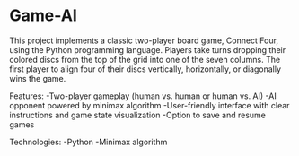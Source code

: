 # Game-AI
This project implements a classic two-player board game, Connect Four, using the Python programming language. Players take turns dropping their colored discs from the top of the grid into one of the seven columns. The first player to align four of their discs vertically, horizontally, or diagonally wins the game.

Features:
-Two-player gameplay (human vs. human or human vs. AI)
-AI opponent powered by minimax algorithm
-User-friendly interface with clear instructions and game state visualization
-Option to save and resume games

Technologies:
-Python
-Minimax algorithm 
